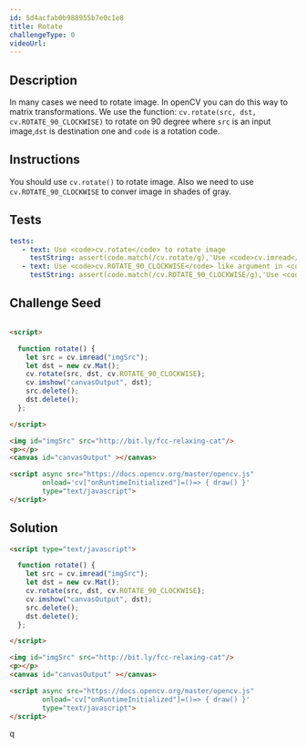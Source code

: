 ```yaml
---
id: 5d4acfab0b988955b7e0c1e8
title: Rotate
challengeType: 0
videoUrl:
---
```


## Description
<section id='description'>
In many cases we need to rotate image. In openCV you can do this way to matrix transformations.
We use the function: <code>cv.rotate(src, dst, cv.ROTATE_90_CLOCKWISE)</code> to rotate on 90 degree where <code>src</code> is an input image,<code>dst</code> is destination one and <code>code</code> is a rotation code.

</section>

## Instructions
<section id='instructions'>
You should use <code>cv.rotate()</code> to rotate image.
Also we need to use <code>cv.ROTATE_90_CLOCKWISE</code> to conver image in shades of gray.
</section>

## Tests
<section id='tests'>

```yml
tests:
   - text: Use <code>cv.rotate</code> to rotate image 
     testString: assert(code.match(/cv.rotate/g),'Use <code>cv.imread</code> to read image and create a matix of image');
   - text: Use <code>cv.ROTATE_90_CLOCKWISE</code> like argument in <code>cv.rotate</code> to rotate image on 90 degree 
     testString: assert(code.match(/cv.ROTATE_90_CLOCKWISE/g),'Use <code>cv.ROTATE_90_CLOCKWISE</code> like argument in <code>cv.rotate</code> to rotate image on 90 degree  ');

```

</section>

## Challenge Seed

<section id='challengeSeed'>

<div id='html-seed'>

```html

<script>

  function rotate() {
    let src = cv.imread("imgSrc");
    let dst = new cv.Mat();
    cv.rotate(src, dst, cv.ROTATE_90_CLOCKWISE);
    cv.imshow("canvasOutput", dst);
    src.delete();
    dst.delete();
  };

</script>

<img id="imgSrc" src="http://bit.ly/fcc-relaxing-cat"/>
<p></p>
<canvas id="canvasOutput" ></canvas>

<script async src="https://docs.opencv.org/master/opencv.js"
        onload='cv["onRuntimeInitialized"]=()=> { draw() }'
        type="text/javascript">
</script>
```
</div>

</section>

## Solution
<section id='solution'>

```html
<script type="text/javascript">

  function rotate() {
    let src = cv.imread("imgSrc");
    let dst = new cv.Mat();
    cv.rotate(src, dst, cv.ROTATE_90_CLOCKWISE);
    cv.imshow("canvasOutput", dst);
    src.delete();
    dst.delete();
  };

</script>

<img id="imgSrc" src="http://bit.ly/fcc-relaxing-cat"/>
<p></p>
<canvas id="canvasOutput" ></canvas>

<script async src="https://docs.opencv.org/master/opencv.js"
        onload='cv["onRuntimeInitialized"]=()=> { draw() }'
        type="text/javascript">
</script>
```
</section>q